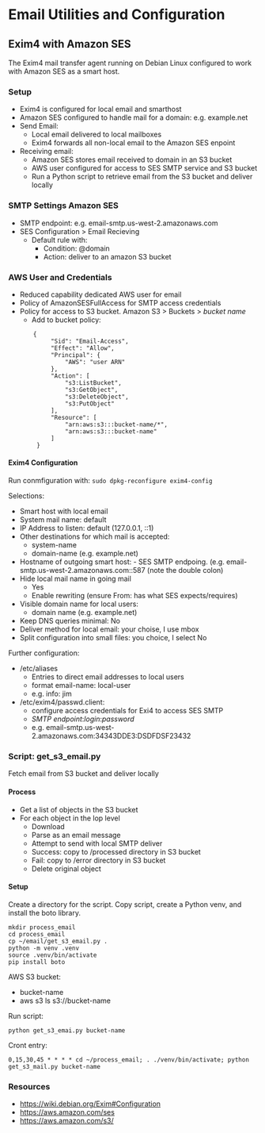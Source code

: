 # Email Utilities and Configuration

## Exim4 with Amazon SES

The Exim4 mail transfer agent running on Debian Linux configured to
work with Amazon SES as a smart host.

### Setup
- Exim4 is configured for local email and smarthost
- Amazon SES configured to handle mail for a domain: e.g. example.net
- Send Email:
    - Local email delivered to local mailboxes
    - Exim4 forwards all non-local email to the Amazon SES enpoint
- Receiving email:
    - Amazon SES stores email received to domain in an S3 bucket
    - AWS user configured for access to SES SMTP service and S3 bucket
    - Run a Python script to retrieve email from the S3 bucket and deliver locally

### SMTP Settings Amazon SES
- SMTP endpoint: e.g. email-smtp.us-west-2.amazonaws.com
- SES Configuration > Email Recieving
    - Default rule with:
        - Condition:  @domain
        - Action: deliver to an amazon S3 bucket

### AWS User and Credentials
- Reduced capability dedicated AWS user for email
- Policy of AmazonSESFullAccess for SMTP access credentials
- Policy for access to S3 bucket. Amazon S3 > Buckets > _bucket name_
    - Add to bucket policy:


```
       {
            "Sid": "Email-Access",
            "Effect": "Allow",
            "Principal": {
                "AWS": "user ARN"
            },
            "Action": [
                "s3:ListBucket",
                "s3:GetObject",
                "s3:DeleteObject",
                "s3:PutObject"
            ],
            "Resource": [
                "arn:aws:s3:::bucket-name/*",
                "arn:aws:s3:::bucket-name"
            ]
        }

```

#### Exim4 Configuration

Run conmfiguration with: `sudo dpkg-reconfigure exim4-config`

Selections:

- Smart host with local email
- System mail name: default
- IP Address to listen: default (127.0.0.1, ::1)
- Other destinations for which mail is accepted:
    - system-name
    - domain-name (e.g. example.net)
- Hostname of outgoing smart host:
      - SES SMTP endpoing. (e.g. email-smtp.us-west-2.amazonaws.com::587 (note the double colon)
- Hide local mail name in going mail
    - Yes
    - Enable rewriting (ensure From: has what SES expects/requires)
- Visible domain name for local users:
    - domain name (e.g. example.net)
- Keep DNS queries minimal: No
- Deliver method for local email: your choise, I use mbox
- Split configuration into small files: you choice, I select No

Further configuration:

- /etc/aliases
    - Entries to direct email addresses to local users
    - format   email-name: local-user
    - e.g.     info: jim
- /etc/exim4/passwd.client:
    - configure access credentials for Exi4 to access SES SMTP
    - _SMTP endpoint_:_login_:_password_
    - e.g.  email-smtp.us-west-2.amazonaws.com:34343DDE3:DSDFDSF23432

### Script: get_s3_email.py

Fetch email from S3 bucket and deliver locally

#### Process
- Get a list of objects in the S3 bucket
- For each object in the lop level
    - Download
    - Parse as an email message
    - Attempt to send with local SMTP deliver
    - Success: copy to /processed directory in S3 bucket
    - Fail: copy to /error directory in S3 bucket
    - Delete original object

#### Setup

Create a directory for the script. Copy script, create a Python venv, and install the boto library.

```
mkdir process_email
cd process_email
cp ~/email/get_s3_email.py .
python -m venv .venv
source .venv/bin/activate
pip install boto
```

AWS S3 bucket:
- bucket-name
- aws s3 ls s3://bucket-name

Run script:

```
python get_s3_emai.py bucket-name
```

Cront entry:

```
0,15,30,45 * * * * cd ~/process_email; . ./venv/bin/activate; python get_s3_mail.py bucket-name
```

### Resources
- https://wiki.debian.org/Exim#Configuration
- https://aws.amazon.com/ses
- https://aws.amazon.com/s3/




```

